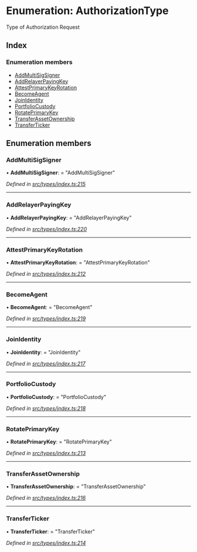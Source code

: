 # Enumeration: AuthorizationType

Type of Authorization Request

## Index

### Enumeration members

* [AddMultiSigSigner](authorizationtype.md#addmultisigsigner)
* [AddRelayerPayingKey](authorizationtype.md#addrelayerpayingkey)
* [AttestPrimaryKeyRotation](authorizationtype.md#attestprimarykeyrotation)
* [BecomeAgent](authorizationtype.md#becomeagent)
* [JoinIdentity](authorizationtype.md#joinidentity)
* [PortfolioCustody](authorizationtype.md#portfoliocustody)
* [RotatePrimaryKey](authorizationtype.md#rotateprimarykey)
* [TransferAssetOwnership](authorizationtype.md#transferassetownership)
* [TransferTicker](authorizationtype.md#transferticker)

## Enumeration members

###  AddMultiSigSigner

• **AddMultiSigSigner**: = "AddMultiSigSigner"

*Defined in [src/types/index.ts:215](https://github.com/PolymathNetwork/polymesh-sdk/blob/cfab557b/src/types/index.ts#L215)*

___

###  AddRelayerPayingKey

• **AddRelayerPayingKey**: = "AddRelayerPayingKey"

*Defined in [src/types/index.ts:220](https://github.com/PolymathNetwork/polymesh-sdk/blob/cfab557b/src/types/index.ts#L220)*

___

###  AttestPrimaryKeyRotation

• **AttestPrimaryKeyRotation**: = "AttestPrimaryKeyRotation"

*Defined in [src/types/index.ts:212](https://github.com/PolymathNetwork/polymesh-sdk/blob/cfab557b/src/types/index.ts#L212)*

___

###  BecomeAgent

• **BecomeAgent**: = "BecomeAgent"

*Defined in [src/types/index.ts:219](https://github.com/PolymathNetwork/polymesh-sdk/blob/cfab557b/src/types/index.ts#L219)*

___

###  JoinIdentity

• **JoinIdentity**: = "JoinIdentity"

*Defined in [src/types/index.ts:217](https://github.com/PolymathNetwork/polymesh-sdk/blob/cfab557b/src/types/index.ts#L217)*

___

###  PortfolioCustody

• **PortfolioCustody**: = "PortfolioCustody"

*Defined in [src/types/index.ts:218](https://github.com/PolymathNetwork/polymesh-sdk/blob/cfab557b/src/types/index.ts#L218)*

___

###  RotatePrimaryKey

• **RotatePrimaryKey**: = "RotatePrimaryKey"

*Defined in [src/types/index.ts:213](https://github.com/PolymathNetwork/polymesh-sdk/blob/cfab557b/src/types/index.ts#L213)*

___

###  TransferAssetOwnership

• **TransferAssetOwnership**: = "TransferAssetOwnership"

*Defined in [src/types/index.ts:216](https://github.com/PolymathNetwork/polymesh-sdk/blob/cfab557b/src/types/index.ts#L216)*

___

###  TransferTicker

• **TransferTicker**: = "TransferTicker"

*Defined in [src/types/index.ts:214](https://github.com/PolymathNetwork/polymesh-sdk/blob/cfab557b/src/types/index.ts#L214)*
